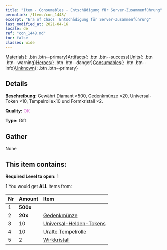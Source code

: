 ```yaml
---
title: "Item - Consumables - Entschädigung für Server-Zusammenführung"
permalink: /Items/con_1448/
excerpt: "Era of Chaos  Entschädigung für Server-Zusammenführung"
last_modified_at: 2021-04-16
locale: de
ref: "con_1448.md"
toc: false
classes: wide
---
```

 [Materials](/de/Items/){: .btn .btn--primary}[Artifacts](/de/Items/Artifacts/){: .btn .btn--success}[Units](/de/Items/Units/){: .btn .btn--warning}[Heroes](/de/Items/Heroes/){: .btn .btn--danger}[Consumables](/de/Items/Consumables/){: .btn .btn--info}[Unknown](/de/Items/Unknown/){: .btn .btn--primary}

## Details
 **Beschreibung:** Gewährt Diamant ×500, Gedenkmünze ×20, Universal-Token ×10, Tempelrolle×10 und Formkristall ×2.

 **Quality:** <span style="color: #DA70D6">OK</span>

 **Type:** Gift

## Gather

  None

## This item contains:

 **Required Level to open:** 1

 1 You would get **ALL** items  from:

  | Nr | Amount |     Item    |
  |:---|:-------|:------------|
  | 1 |  **500x** | <i class="fas fa-gem"/> |  | 
  | 2 |  **20x** | [Gedenkmünze](/de/Items/con_877/) |  | 
  | 3 | 10 | [Universal-Helden-Tokens](/de/Items/her_358/) |  | 
  | 4 | 10 | [Uralte Tempelrolle](/de/Items/con_697/) |  | 
  | 5 | 2 | [Wirkkristall](/de/Items/art_189/) |  | 
